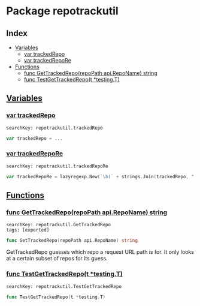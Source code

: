 # Package repotrackutil

## Index

* [Variables](#var)
    * [var trackedRepo](#trackedRepo)
    * [var trackedRepoRe](#trackedRepoRe)
* [Functions](#func)
    * [func GetTrackedRepo(repoPath api.RepoName) string](#GetTrackedRepo)
    * [func TestGetTrackedRepo(t *testing.T)](#TestGetTrackedRepo)


## <a id="var" href="#var">Variables</a>

### <a id="trackedRepo" href="#trackedRepo">var trackedRepo</a>

```
searchKey: repotrackutil.trackedRepo
```

```Go
var trackedRepo = ...
```

### <a id="trackedRepoRe" href="#trackedRepoRe">var trackedRepoRe</a>

```
searchKey: repotrackutil.trackedRepoRe
```

```Go
var trackedRepoRe = lazyregexp.New(`\b(` + strings.Join(trackedRepo, "|") + `)\b`)
```

## <a id="func" href="#func">Functions</a>

### <a id="GetTrackedRepo" href="#GetTrackedRepo">func GetTrackedRepo(repoPath api.RepoName) string</a>

```
searchKey: repotrackutil.GetTrackedRepo
tags: [exported]
```

```Go
func GetTrackedRepo(repoPath api.RepoName) string
```

GetTrackedRepo guesses which repo a request URL path is for. It only looks at a certain subset of repos for its guess. 

### <a id="TestGetTrackedRepo" href="#TestGetTrackedRepo">func TestGetTrackedRepo(t *testing.T)</a>

```
searchKey: repotrackutil.TestGetTrackedRepo
```

```Go
func TestGetTrackedRepo(t *testing.T)
```

